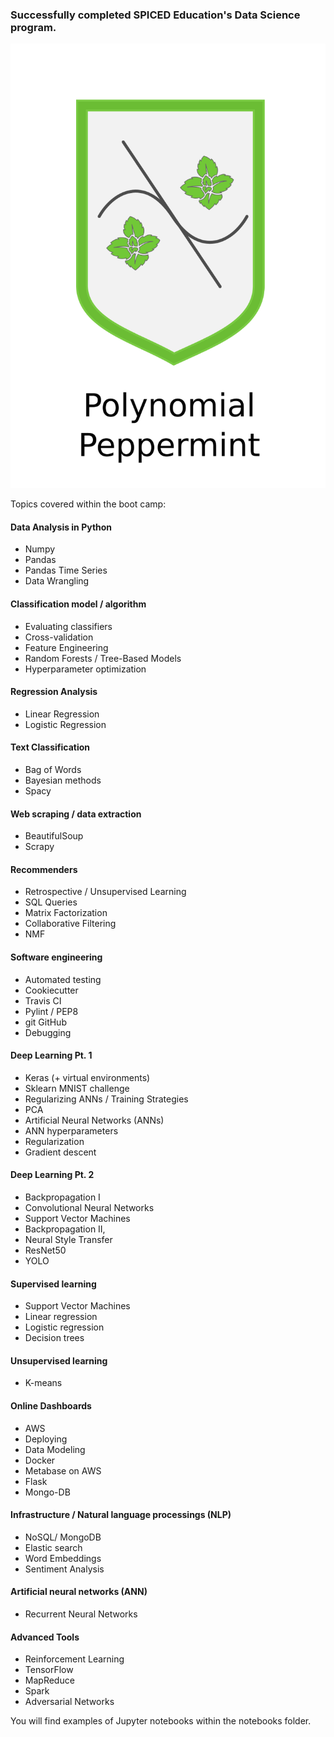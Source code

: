 
### Successfully completed SPICED Education's Data Science program.


![polypepp](img/polynomial_peppermint.png)


Topics covered within the boot camp:

#### Data Analysis in Python
- Numpy
- Pandas
- Pandas Time Series
- Data Wrangling


#### Classification model / algorithm
- Evaluating classifiers
- Cross-validation
- Feature Engineering
- Random Forests / Tree-Based Models
- Hyperparameter optimization

#### Regression Analysis
- Linear Regression
- Logistic Regression

#### Text Classification
- Bag of Words
- Bayesian methods
- Spacy

#### Web scraping / data extraction
- BeautifulSoup 
- Scrapy

#### Recommenders
- Retrospective /  Unsupervised Learning
- SQL Queries
- Matrix Factorization
- Collaborative Filtering
- NMF

#### Software engineering
- Automated testing
- Cookiecutter
- Travis CI
- Pylint / PEP8
- git GitHub
- Debugging

#### Deep Learning Pt. 1
- Keras (+ virtual environments)
- Sklearn MNIST challenge
- Regularizing ANNs / Training Strategies
- PCA
- Artificial Neural Networks (ANNs)
- ANN hyperparameters
- Regularization
- Gradient descent

#### Deep Learning Pt. 2
- Backpropagation I
- Convolutional Neural Networks
- Support Vector Machines
- Backpropagation II,
- Neural Style Transfer
- ResNet50
- YOLO

#### Supervised learning
- Support Vector Machines
- Linear regression
- Logistic regression
- Decision trees

#### Unsupervised learning
- K-means

#### Online Dashboards
- AWS
- Deploying
- Data Modeling
- Docker
- Metabase on AWS
- Flask
- Mongo-DB

#### Infrastructure / Natural language processings (NLP)
- NoSQL/ MongoDB
- Elastic search
- Word Embeddings
- Sentiment Analysis

#### Artificial neural networks (ANN)
- Recurrent Neural Networks


#### Advanced Tools
- Reinforcement Learning
- TensorFlow
- MapReduce
- Spark
- Adversarial Networks



You will find examples of Jupyter notebooks within the notebooks folder.
